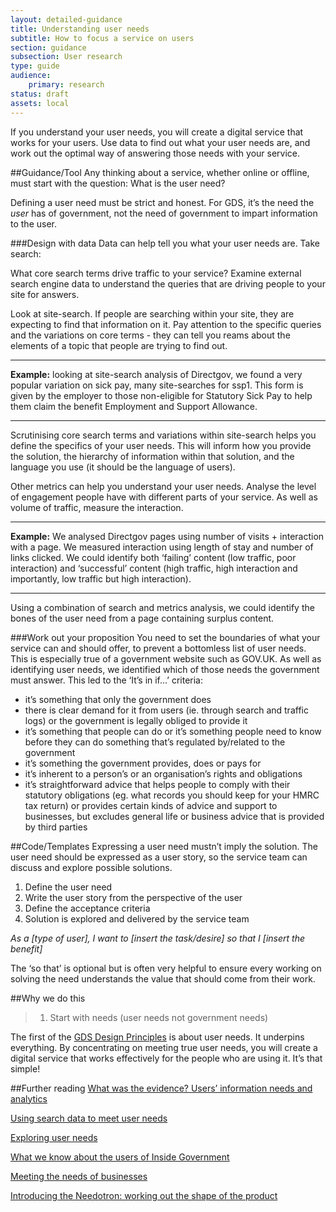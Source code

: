 ```yaml
---
layout: detailed-guidance
title: Understanding user needs
subtitle: How to focus a service on users
section: guidance
subsection: User research
type: guide 
audience: 
    primary: research 
status: draft
assets: local
---
```


If you understand your user needs, you will create a digital service that works for your users. Use data to find out what your user needs are, and work out the optimal way of answering those needs with your service.

##Guidance/Tool
Any thinking about a service, whether online or offline, must start with the question: What is the user need?

Defining a user need must be strict and honest. For GDS, it’s the need the *user* has of government, not the need of government to impart information to the user.

###Design with data
Data can help tell you what your user needs are. Take search:

What core search terms drive traffic to your service? Examine external search engine data to understand the queries that are driving people to your site for answers.

Look at site-search. If people are searching within your site, they are expecting to find that information on it. Pay attention to the specific queries and the variations on core terms - they can tell you reams about the elements of a topic that people are trying to find out. 

***

**Example:** looking at site-search analysis of Directgov, we found a very popular variation on sick pay, many site-searches for ssp1. This form is given by the employer to those non-eligible for Statutory Sick Pay to help them claim the benefit Employment and Support Allowance. 

***

Scrutinising core search terms and variations within site-search helps you define the specifics of your user needs. This will inform how you provide the solution, the hierarchy of information within that solution, and the language you use (it should be the language of users).

Other metrics can help you understand your user needs. Analyse the level of engagement people have with different parts of your service. As well as volume of traffic, measure the interaction.

***

**Example:** We analysed Directgov pages using number of visits + interaction with a page. We measured interaction using length of stay and number of links clicked. We could identify both ‘failing’ content (low traffic, poor interaction) and ‘successful’ content (high traffic, high interaction and importantly, low traffic but high interaction).

***

Using a combination of search and metrics analysis, we could identify the bones of the user need from a page containing surplus content.

###Work out your proposition
You need to set the boundaries of what your service can and should offer, to prevent a bottomless list of user needs. This is especially true of a government website such as GOV.UK. As well as identifying user needs, we identified which of those needs the government must answer. This led to the ‘It’s in if...’ criteria:

- it’s something that only the government does
- there is clear demand for it from users (ie. through search and traffic logs) or the government is legally obliged to provide it
- it’s something that people can do or it’s something people need to know before they can do something that’s regulated by/related to the government
- it’s something the government provides, does or pays for
- it’s inherent to a person’s or an organisation’s rights and obligations
- it’s straightforward advice that helps people to comply with their statutory obligations (eg. what records you should keep for your HMRC tax return) or provides certain kinds of advice and support to businesses, but excludes general life or business advice that is provided by third parties

##Code/Templates
Expressing a user need mustn’t imply the solution. The user need should be expressed as a user story, so the service team can discuss and explore possible solutions.

1. Define the user need
2. Write the user story from the perspective of the user
3. Define the acceptance criteria
4. Solution is explored and delivered by the service team

*As a [type of user], I want to [insert the task/desire] so that I [insert the benefit]*

The ‘so that’ is optional but is often very helpful to ensure every working on solving the need understands the value that should come from their work.

##Why we do this
> 1. Start with needs (user needs not government needs)

The first of the [GDS Design Principles](https://www.gov.uk/designprinciples "GDS Design Principles") is about user needs. It underpins everything. By concentrating on meeting true user needs, you will create a digital service that works effectively for the people who are using it. It’s that simple!

##Further reading
[What was the evidence? Users’ information needs and analytics](http://digital.cabinetoffice.gov.uk/2011/05/23/what-was-the-evidence-users-information-needs-and-analytics/ "What was the evidence? Users’ information needs and analytics")

[Using search data to meet user needs](http://digital.cabinetoffice.gov.uk/2012/01/27/search-data-user-needs/ "Using search data to meet user needs")

[Exploring user needs](http://digital.cabinetoffice.gov.uk/2012/10/09/exploring-user-needs/ "Exploring user needs")

[What we know about the users of Inside Government](http://digital.cabinetoffice.gov.uk/2012/11/14/what-we-know-about-the-users-of-inside-government/ "What we know about the users of Inside Government")

[Meeting the needs of businesses](http://digital.cabinetoffice.gov.uk/2012/10/16/meeting-the-needs-of-businesses/ "Meeting the needs of businesses")

[Introducing the Needotron: working out the shape of the product](http://digital.cabinetoffice.gov.uk/2011/09/19/introducing-the-needotron-working-out-the-shape-of-the-product/ "Introducing the Needotron: working out the shape of the product")
